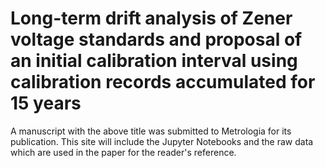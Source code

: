 # Long-term drift analysis of Zener voltage standards and proposal of an initial calibration interval using calibration records accumulated for 15 years

A manuscript with the above title was submitted to Metrologia for its publication. This site will include the Jupyter Notebooks and the raw data which are used in the paper for the reader's reference.
